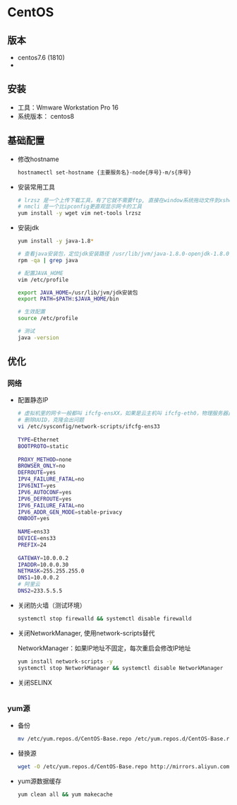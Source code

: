 # CentOS

## 版本

- centos7.6 (1810)
- 



## 安装

- 工具：Wmware Workstation Pro 16
- 系统版本： centos8



## 基础配置

- 修改hostname

  ```sh
  hostnamectl set-hostname {主要服务名}-node{序号}-m/s{序号}
  ```

- 安装常用工具

  ```sh
  # lrzsz 是一个上传下载工具，有了它就不需要ftp, 直接在window系统拖动文件到xshell
  # nmcli 是一个比ipconfig更直观显示网卡的工具
  yum install -y wget vim net-tools lrzsz 
  ```

- 安装jdk

  ```sh
  yum install -y java-1.8*
  
  # 查看java安装包，定位jdk安装路径 /usr/lib/jvm/java-1.8.0-openjdk-1.8.0.332.b09-1.el7_9.x86_64/
  rpm -qa | grep java
  
  # 配置JAVA_HOME
  vim /etc/profile
  
  export JAVA_HOME=/usr/lib/jvm/jdk安装包
  export PATH=$PATH:$JAVA_HOME/bin
  
  # 生效配置
  source /etc/profile
  
  # 测试 
  java -version
  ```
## 优化

### 网络

- 配置静态IP

  ```sh
  # 虚拟机里的网卡一般都叫 ifcfg-ensXX，如果是云主机叫 ifcfg-eth0，物理服务器比如戴叫 em1
  # 删除UUID，克隆会出问题
  vi /etc/sysconfig/network-scripts/ifcfg-ens33
      
  TYPE=Ethernet
  BOOTPROTO=static
      
  PROXY_METHOD=none
  BROWSER_ONLY=no
  DEFROUTE=yes
  IPV4_FAILURE_FATAL=no
  IPV6INIT=yes
  IPV6_AUTOCONF=yes
  IPV6_DEFROUTE=yes
  IPV6_FAILURE_FATAL=no
  IPV6_ADDR_GEN_MODE=stable-privacy
  ONBOOT=yes
      
  NAME=ens33
  DEVICE=ens33
  PREFIX=24
      
  GATEWAY=10.0.0.2
  IPADDR=10.0.0.30
  NETMASK=255.255.255.0
  DNS1=10.0.0.2
  # 阿里云
  DNS2=233.5.5.5
  ```

- 关闭防火墙（测试环境）

  ```sh
  systemctl stop firewalld && systemctl disable firewalld
  ```

- 关闭NetworkManager, 使用network-scripts替代

  NetworkManager：如果IP地址不固定，每次重启会修改IP地址

  ```sh
  yum install network-scripts -y 
  systemctl stop NetworkManager && systemctl disable NetworkManager
  ```

- 关闭SELINX

  ```sh
  
  ```

### yum源 

- 备份

  ```sh
  mv /etc/yum.repos.d/CentOS-Base.repo /etc/yum.repos.d/CentOS-Base.repo.bak
  ```

  

- 替换源

  ```sh
  wget -O /etc/yum.repos.d/CentOS-Base.repo http://mirrors.aliyun.com/repo/Centos-7.repo
  ```

  

- yum源数据缓存

  ```sh
  yum clean all && yum makecache
  ```

  





